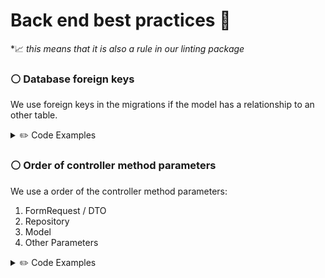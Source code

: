# Back end best practices 🤝

&ast;📈 _this means that it is also a rule in our linting package_

### ⚪ Database foreign keys
We use foreign keys in the migrations if the model has a relationship to an other table.

<details>
  <summary>✏️ Code Examples</summary>

  ```php
  👎 BAD
  Schema::table('layouts', function (Blueprint $table): void {
      $table->unsignedBigInteger('author_id');
  });
  ```

  ```php
  👍 GOOD
  Schema::table('layouts', function (Blueprint $table): void {
      $table->foreignIdFor(User::class, 'author_id')->constrained();
  });
  ```
</details>

### ⚪ Order of controller method parameters
We use a order of the controller method parameters:
1. FormRequest / DTO
2. Repository
3. Model
4. Other Parameters

<details>
  <summary>✏️ Code Examples</summary>

  ```php
  👎 BAD
  public function update(Job $job, JobData $data): Resource
  {
     //
  }

  // OR:

  public function update(Job $job, UpdateJobRequest $request): Resource
  {
     //
  }

  // OR:

  public function update(FloorRepository $repository, IndexRequest $request, Establishment $establishment): Resource
  {
     $repository->findFloorsByEstablishment($establishment, $request);
  }

  ```

  ```php
  👍 GOOD
  public function update(JobData $data, Job $job): Resource
  {
     //
  }

  // OR:

  public function update(UpdateJobRequest $request, Job $job): Resource
  {
     //
  }

  // OR:

  public function update(IndexRequest $request, FloorRepository $repository, Establishment $establishment): Resource
  {
     $repository->findFloorsByEstablishment($establishment, $request);
  }
  ```
</details>
